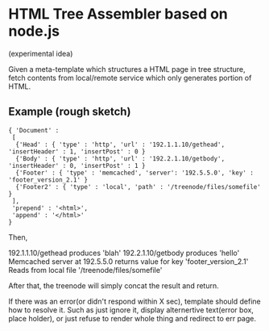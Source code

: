 HTML Tree Assembler based on node.js
===

(experimental idea)

Given a meta-template which structures a HTML page in tree structure, fetch contents from local/remote service which only generates portion of HTML.


## Example (rough sketch)

	
	{ 'Document' :
	 [
	  {'Head' : { 'type' : 'http', 'url' : '192.1.1.10/gethead', 'insertHeader' : 1, 'insertPost' : 0 }
	  {'Body' : { 'type' : 'http', 'url' : '192.2.1.10/getbody', 'insertHeader' : 0, 'insertPost' : 1 }
	  {'Footer' : { 'type' : 'memcached', 'server': '192.5.5.0', 'key' : 'footer_version_2.1' }
	  {'Footer2' : { 'type' : 'local', 'path' : '/treenode/files/somefile' }
	 ],
	 'prepend' : '<html>',
	 'append' : '</html>'
	}

Then,

192.1.1.10/gethead produces '<head>blah</head>'
192.2.1.10/getbody produces '<body>hello</body>'
Memcached server at 192.5.5.0 returns value for key 'footer_version_2.1'
Reads from local file '/treenode/files/somefile'

After that, the treenode will simply concat the result and return.

If there was an error(or didn't respond within X sec), template should define how to resolve it.
Such as just ignore it, display alternertive text(error box, place holder), or just refuse to render whole thing and redirect to err page.
	
